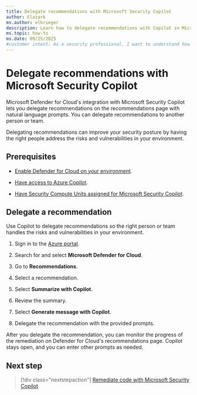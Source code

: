 ```yaml
---
title: Delegate recommendations with Microsoft Security Copilot
author: Elazark
ms.author: elkrieger
description: Learn how to delegate recommendations with Copilot in Microsoft Defender for Cloud and improve your security posture.
ms.topic: how-to
ms.date: 09/25/2025
#customer intent: As a security professional, I want to understand how to use Copilot to delegate recommendations in Defender for Cloud so that I can improve my security posture.
---
```


# Delegate recommendations with Microsoft Security Copilot

Microsoft Defender for Cloud's integration with Microsoft Security Copilot lets you delegate recommendations on the recommendations page with natural language prompts. You can delegate recommendations to another person or team.

Delegating recommendations can improve your security posture by having the right people address the risks and vulnerabilities in your environment.

## Prerequisites

- [Enable Defender for Cloud on your environment](connect-azure-subscription.md).

- [Have access to Azure Copilot](/azure/copilot/overview).

- [Have Security Compute Units assigned for Microsoft Security Copilot](/copilot/security/get-started-security-copilot).

## Delegate a recommendation

Use Copilot to delegate recommendations so the right person or team handles the risks and vulnerabilities in your environment.

1. Sign in to the [Azure portal](https://portal.azure.com).

1. Search for and select **Microsoft Defender for Cloud**.

1. Go to **Recommendations**.

1. Select a recommendation.

1. Select **Summarize with Copilot**.

1. Review the summary.

1. Select **Generate message with Copilot**.

1. Delegate the recommendation with the provided prompts.

After you delegate the recommendation, you can monitor the progress of the remediation on Defender for Cloud's recommendations page. Copilot stays open, and you can enter other prompts as needed.

## Next step

> [!div class="nextstepaction"]
> [Remediate code with Microsoft Security Copilot](remediate-code-with-copilot.md)
